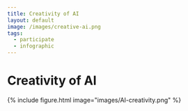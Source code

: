 ```yaml
---
title: Creativity of AI
layout: default
image: /images/creative-ai.png
tags:
  - participate
  - infographic
---
```


# Creativity of AI

{%
  include figure.html
  image="images/AI-creativity.png"
%}

<!-- We are studying if AI can generate creative content...

[👉 Participate in the task here](https://example.com/creativity-ai) --->
